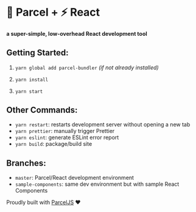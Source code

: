 # 🚀 Parcel + ⚡️ React
#### a super-simple, low-overhead React development tool

## Getting Started:
1. `yarn global add parcel-bundler` _(if not already installed)_

2. `yarn install`

3. `yarn start`

## Other Commands:
- `yarn restart`: restarts development server without opening a new tab
- `yarn prettier`: manually trigger Prettier
- `yarn eslint`: generate ESLint error report
- `yarn build`: package/build site

## Branches:

- `master`: Parcel/React development environment
- `sample-components`: same dev environment but with sample React Components

Proudly built with [ParcelJS](https://parceljs.org/) ❤️
